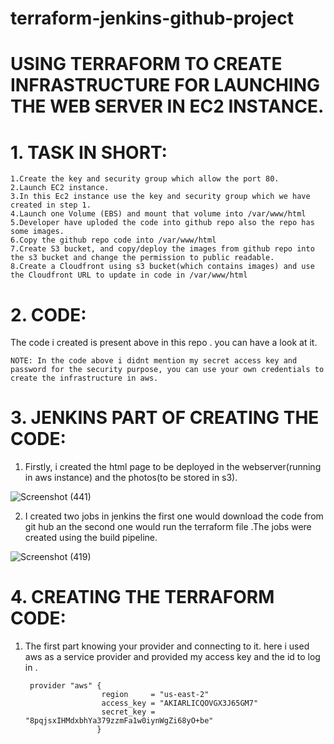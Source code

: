 # terraform-jenkins-github-project

# USING TERRAFORM TO CREATE INFRASTRUCTURE FOR LAUNCHING THE WEB SERVER IN EC2 INSTANCE.

# 1. TASK IN SHORT:
    1.Create the key and security group which allow the port 80.
    2.Launch EC2 instance.
    3.In this Ec2 instance use the key and security group which we have created in step 1.
    4.Launch one Volume (EBS) and mount that volume into /var/www/html
    5.Developer have uploded the code into github repo also the repo has some images.
    6.Copy the github repo code into /var/www/html
    7.Create S3 bucket, and copy/deploy the images from github repo into the s3 bucket and change the permission to public readable.
    8.Create a Cloudfront using s3 bucket(which contains images) and use the Cloudfront URL to update in code in /var/www/html


# 2. CODE:
   The code i created is present above in this repo . you can have a look at it.
   
    NOTE: In the code above i didnt mention my secret access key and password for the security purpose, you can use your own credentials to create the infrastructure in aws.
    
# 3. JENKINS PART OF CREATING THE CODE:
   1. Firstly, i created the html page to be deployed in the webserver(running in aws instance)  and the photos(to be stored in s3).
     
   ![Screenshot (441)](https://user-images.githubusercontent.com/51692515/84569124-b79bc380-ada1-11ea-94e3-6a595c74c55e.png)
   
   2. I created two jobs in jenkins the first one would download the code from git hub an the second one would run the terraform file .The jobs were created using the build pipeline.
   
   ![Screenshot (419)](https://user-images.githubusercontent.com/51692515/84569273-d9e21100-ada2-11ea-8132-0c7589e339fb.png)

# 4. CREATING THE TERRAFORM CODE:
   1. The first part knowing your provider and connecting to it. here i used aws as a service provider and provided my access key and the id to log in .
            
           provider "aws" {
                           region     = "us-east-2"
                           access_key = "AKIARLICQOVGX3J65GM7"
                           secret_key = "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"
                          }

